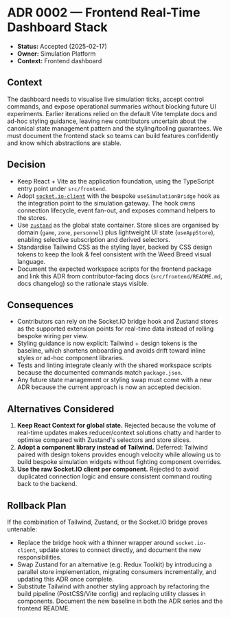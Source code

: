 # ADR 0002 — Frontend Real-Time Dashboard Stack

- **Status:** Accepted (2025-02-17)
- **Owner:** Simulation Platform
- **Context:** Frontend dashboard

## Context

The dashboard needs to visualise live simulation ticks, accept control commands,
and expose operational summaries without blocking future UI experiments. Earlier
iterations relied on the default Vite template docs and ad-hoc styling guidance,
leaving new contributors uncertain about the canonical state management pattern
and the styling/tooling guarantees. We must document the frontend stack so teams
can build features confidently and know which abstractions are stable.

## Decision

- Keep React + Vite as the application foundation, using the TypeScript entry
  point under `src/frontend`.
- Adopt [`socket.io-client`](https://socket.io/) with the bespoke
  `useSimulationBridge` hook as the integration point to the simulation gateway.
  The hook owns connection lifecycle, event fan-out, and exposes command helpers
  to the stores.
- Use [`zustand`](https://github.com/pmndrs/zustand) as the global state
  container. Store slices are organised by domain (`game`, `zone`, `personnel`)
  plus lightweight UI state (`useAppStore`), enabling selective subscription and
  derived selectors.
- Standardise Tailwind CSS as the styling layer, backed by CSS design tokens to
  keep the look & feel consistent with the Weed Breed visual language.
- Document the expected workspace scripts for the frontend package and link this
  ADR from contributor-facing docs (`src/frontend/README.md`, docs changelog) so
  the rationale stays visible.

## Consequences

- Contributors can rely on the Socket.IO bridge hook and Zustand stores as the
  supported extension points for real-time data instead of rolling bespoke
  wiring per view.
- Styling guidance is now explicit: Tailwind + design tokens is the baseline,
  which shortens onboarding and avoids drift toward inline styles or ad-hoc
  component libraries.
- Tests and linting integrate cleanly with the shared workspace scripts because
  the documented commands match `package.json`.
- Any future state management or styling swap must come with a new ADR because
  the current approach is now an accepted decision.

## Alternatives Considered

1. **Keep React Context for global state.** Rejected because the volume of
   real-time updates makes reducer/context solutions chatty and harder to
   optimise compared with Zustand's selectors and store slices.
2. **Adopt a component library instead of Tailwind.** Deferred: Tailwind paired
   with design tokens provides enough velocity while allowing us to build bespoke
   simulation widgets without fighting component overrides.
3. **Use the raw Socket.IO client per component.** Rejected to avoid duplicated
   connection logic and ensure consistent command routing back to the backend.

## Rollback Plan

If the combination of Tailwind, Zustand, or the Socket.IO bridge proves
untenable:

- Replace the bridge hook with a thinner wrapper around `socket.io-client`,
  update stores to connect directly, and document the new responsibilities.
- Swap Zustand for an alternative (e.g. Redux Toolkit) by introducing a parallel
  store implementation, migrating consumers incrementally, and updating this ADR
  once complete.
- Substitute Tailwind with another styling approach by refactoring the build
  pipeline (PostCSS/Vite config) and replacing utility classes in components.
  Document the new baseline in both the ADR series and the frontend README.
